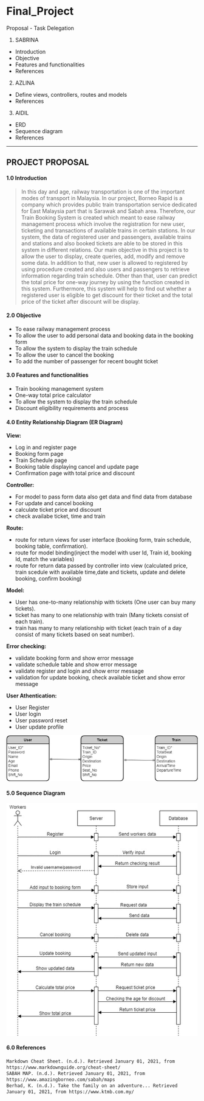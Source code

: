 # Final_Project

Proposal - Task Delegation

1. SABRINA

- Introduction
- Objective
- Features and functionalities
- References

2. AZLINA

- Define views, controllers, routes and models
- References

3. AIDIL

- ERD
- Sequence diagram
- References

---

## PROJECT PROPOSAL

#### 1.0 Introduction

> In this day and age, railway transportation is one of the important modes of transport in Malaysia. In our project, Borneo Rapid is a company which provides public train transportation service dedicated for East Malaysia part that is Sarawak and Sabah area. Therefore, our Train Booking System is created which meant to ease railway management process which involve the registration for new user, ticketing and transactions of available trains in certain stations. In our system, the data of registered user and passengers, available trains and stations and also booked tickets are able to be stored in this system in different relations. Our main objective in this project is to allow the user to display, create queries, add, modify and remove some data. In addition to that, new user is allowed to registered by using procedure created and also users and passengers to retrieve information regarding train schedule. Other than that, user can predict the total price for one-way journey by using the function created in this system. Furthermore, this system will help to find out whether a registered user is eligible to get discount for their ticket and the total price of the ticket after discount will be display.

#### 2.0 Objective

   <ul>
   <li>To ease railway management process</li>
   <li>To allow the user to add personal data and booking data in the booking form</li>
   <li>To allow the system to display the train schedule</li>
   <li>To allow the user to cancel the booking</li>
   <li>To add the number of passenger for recent bought ticket</li>
   </ul>

#### 3.0 Features and functionalities

   <ul>
   <li>Train booking management system</li>
   <li>One-way total price calculator</li>
   <li>To allow the system to display the train schedule</li>
   <li>Discount eligibility requirements and process</li>
   </ul>
   
#### 4.0 Entity Relationship Diagram (ER Diagram)

**View:**

   <ul>
   <li>Log in and register page</li>
   <li>Booking form page</li>
   <li>Train Schedule page</li>
   <li>Booking table displaying cancel and update page</li>
   <li>Confirmation page with total price and discount</li>
   </ul>

**Controller:**

   <ul>
   <li> For model to pass form data also get data and find data from database
   <li> For update and cancel booking
   <li> calculate ticket price and discount
   <li> check availabe ticket, time and train
   </ul>

**Route:**

   <ul>
   <li> route for return views for user interface (booking form, train schedule, booking table, confirmation).
   <li> route for model binding(inject the model with user Id, Train id, booking Id, match the variables)
   <li> route for return data passed by controller into view (calculated price, train scedule with available time,date and tickets, update and delete booking, confirm booking)
   </ul>
   
   **Model:**
   <ul>
   <li> User has one-to-many relationship with tickets (One user can buy many tickets).
   <li> ticket has many to one relationship with train  (Many tickets consist of each train).
   <li> train has many to many relationship with ticket (each train of a day consist of many tickets based on seat number).
   </ul>
	   
   **Error checking:**
   <ul>
   <li> validate booking form and show error message
   <li> validate schedule table and show error message
   <li> validate register and login and show error message
   <li> validation for update booking, check available ticket and show error message
   </ul>

**User Athentication:**

   <ul>
   <li> User Register
   <li> User login
   <li> User password reset
   <li> User update profile
   </ul>
   
![Entity Relationship Diagram](/resources/ERD.jpg)

#### 5.0 Sequence Diagram

![Entity Relationship Diagram](/resources/SD.jpg)

#### 6.0 References

    Markdown Cheat Sheet. (n.d.). Retrieved January 01, 2021, from https://www.markdownguide.org/cheat-sheet/
    SABAH MAP. (n.d.). Retrieved January 01, 2021, from https://www.amazingborneo.com/sabah/maps
    Berhad, K. (n.d.). Take the family on an adventure... Retrieved January 01, 2021, from https://www.ktmb.com.my/



